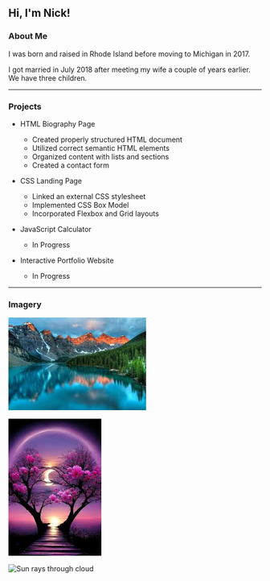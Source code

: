 ## Hi, I'm Nick!

### About Me

<p>I was born and raised in Rhode Island before moving to Michigan in 2017.</p>
<p>I got married in July 2018 after meeting my wife a couple of years earlier.  We have three children.</p>

---

### Projects

- HTML Biography Page

  - Created properly structured HTML document
  - Utilized correct semantic HTML elements
  - Organized content with lists and sections
  - Created a contact form

- CSS Landing Page

  - Linked an external CSS stylesheet
  - Implemented CSS Box Model
  - Incorporated Flexbox and Grid layouts

- JavaScript Calculator
  - In Progress
- Interactive Portfolio Website
  - In Progress

---

### Imagery

![Water and Mountains](water_mountains.jpg "Water and Mountains")

![Purple Tree](purple.jpg "Purple Tree")

![Sun rays through cloud](sunrays.jpg "Sun rays through cloud")
